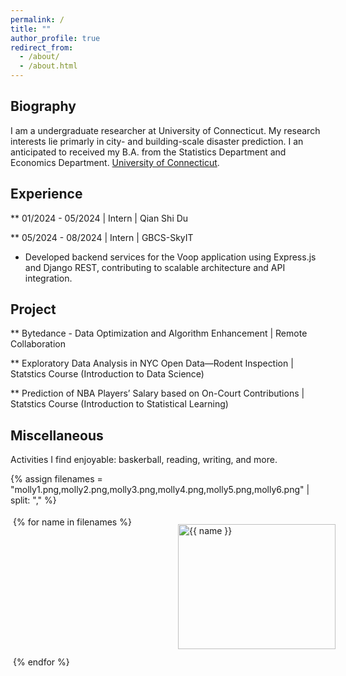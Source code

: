 ```yaml
---
permalink: /
title: ""
author_profile: true
redirect_from: 
  - /about/
  - /about.html
---
```


<style type="text/css">
   /*! div style */
  .image-gallery {
    width: 100%;
    display: grid;
    grid-template-columns: repeat(auto-fill,minmax(200px, 1fr));
    justify-content: center;
    padding: 4px;
  }

  .box {
      flex-basis: 25%;
      width: 100%;
      padding: 10px;
      margin: 2px;
  }

  .img-gallery {
	width: 100%;
  height: 200px;
	object-fit: cover;
  transform: scale(1);
  transition: all 0.3s ease-in-out;
  }
  .img-gallery:hover {
    transform: scale(1.05);
  }
</style>

## Biography
I am a undergraduate researcher at University of Connecticut.
My research interests lie primarly in city- and building-scale disaster prediction. I an anticipated to received my B.A. from the Statistics Department and Economics Department. [University of Connecticut](https://uconn.edu/).

## Experience
** 01/2024 - 05/2024 | Intern | Qian Shi Du

** 05/2024 - 08/2024 | Intern | GBCS-SkyIT
* Developed backend services for the Voop application using Express.js and Django REST, contributing to scalable architecture and API integration.

## Project
** Bytedance - Data Optimization and Algorithm Enhancement | Remote Collaboration

** Exploratory Data Analysis in NYC Open Data—Rodent Inspection | Statstics Course (Introduction to Data Science)

** Prediction of NBA Players’ Salary based on On-Court Contributions | Statstics Course (Introduction to Statistical Learning)

## Miscellaneous
Activities I find enjoyable: baskerball, reading, writing, and more.

{% assign filenames = "molly1.png,molly2.png,molly3.png,molly4.png,molly5.png,molly6.png" | split: "," %}
<div class ="image-gallery">
{% for name in filenames %}
    <div class="box">
    <a href="{{ site.url }}{{ site.baseurl }}/assets/img/cat/full/{{ name }}">
      <img src="{{ site.url }}{{ site.baseurl }}/assets/img/molly/thumbs/{{ name }}" alt="{{ name }}"  class="img-gallery" />
     </a>
    </div>
 {% endfor %}
</div>
